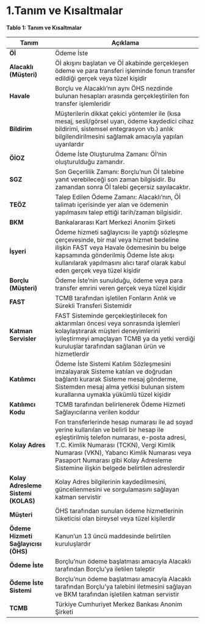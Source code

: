 <h1> 1.Tanım ve Kısaltmalar</h1>  

**Tablo 1: Tanım ve Kısaltmalar**

|Tanım| 	Açıklama
| --- |--- |
| **Öİ** |Ödeme İste|
| **Alacaklı (Müşteri)** |Öİ akışını başlatan ve Öİ akabinde gerçekleşen ödeme ve para transferi işleminde fonun transfer edildiği gerçek veya tüzel kişidir|
| **Havale** |Borçlu ve Alacaklı’nın aynı ÖHS nezdinde bulunan hesapları arasında gerçekleştirilen fon transfer işlemleridir|
| **Bildirim** |Müşterilerin dikkat çekici yöntemler ile (kısa mesaj, sesli/görsel uyarı, ödeme kaydedici cihaz bildirimi, sistemsel entegrasyon vb.) anlık bilgilendirilmesini sağlamak amacıyla yapılan uyarılardır|
| **ÖİOZ** |Ödeme İste Oluşturulma Zamanı: Öİ’nin oluşturulduğu zamandır.|
| **SGZ** |Son Geçerlilik Zamanı: Borçlu’nun Öİ talebine yanıt verebileceği son zaman bilgisidir. Bu zamandan sonra Öİ talebi geçersiz sayılacaktır.|
| **TEÖZ** |Talep Edilen Ödeme Zamanı: Alacaklı’nın, Öİ talimatı içerisinde yer alan ve ödemenin yapılmasını talep ettiği tarih/zaman bilgisidir.|
| **BKM** |Bankalararası Kart Merkezi Anonim Şirketi|
| **İşyeri** |Ödeme hizmeti sağlayıcısı ile yaptığı sözleşme çerçevesinde, bir mal veya hizmet bedeline ilişkin FAST veya Havale ödemesinin bu belge kapsamında gönderilmiş Ödeme İste akışı kullanılarak yapılmasını alıcı taraf olarak kabul eden gerçek veya tüzel kişidir|
| **Borçlu (Müşteri)** |Ödeme İste’nin sunulduğu, ödeme veya para transfer emrini veren gerçek veya tüzel kişidir|
| **FAST** |TCMB tarafından işletilen Fonların Anlık ve Sürekli Transferi Sistemidir|
| **Katman Servisler** |FAST Sisteminde gerçekleştirilecek fon aktarımları öncesi veya sonrasında işlemleri kolaylaştırarak müşteri deneyimlerini iyileştirmeyi amaçlayan TCMB ya da yetki verdiği kuruluşlar tarafından sağlanan ürün ve hizmetlerdir|
| **Katılımcı** |Ödeme İste Sistemi Katılım Sözleşmesini imzalayarak Sisteme katılan ve doğrudan bağlantı kurarak Sisteme mesaj gönderme, Sistemden mesaj alma yetkisi bulunan sistem kurallarına uymakla yükümlü tüzel kişidir|
| **Katılımcı Kodu** |TCMB tarafından belirlenerek Ödeme Hizmeti Sağlayıcılarına verilen koddur|
| **Kolay Adres** |Fon transferlerinde hesap numarası ile ad soyad yerine kullanılan ve belirli bir hesap ile eşleştirilmiş telefon numarası, e-posta adresi, T.C. Kimlik Numarası (TCKN), Vergi Kimlik Numarası (VKN), Yabancı Kimlik Numarası veya Pasaport Numarası gibi Kolay Adresleme Sistemine ilişkin belgede belirtilen adreslerdir|
| **Kolay Adresleme Sistemi (KOLAS)** |Kolay Adres bilgilerinin kaydedilmesini, güncellenmesini ve sorgulamasını sağlayan katman servistir|
| **Müşteri** |ÖHS tarafından sunulan ödeme hizmetlerinin tüketicisi olan bireysel veya tüzel kişilerdir|
| **Ödeme Hizmeti Sağlayıcısı (ÖHS)** |Kanun’un 13 üncü maddesinde belirtilen kuruluşlardır|
| **Ödeme İste** |Borçlu’nun ödeme başlatması amacıyla Alacaklı tarafından Borçlu’ya iletilen taleptir|
| **Ödeme İste Sistemi** |Borçlu’nun ödeme başlatması amacıyla Alacaklı tarafından Borçlu’ya talebini iletmesini sağlayan ve BKM tarafından işletilen katman servistir|
| **TCMB** |Türkiye Cumhuriyet Merkez Bankası Anonim Şirketi|
